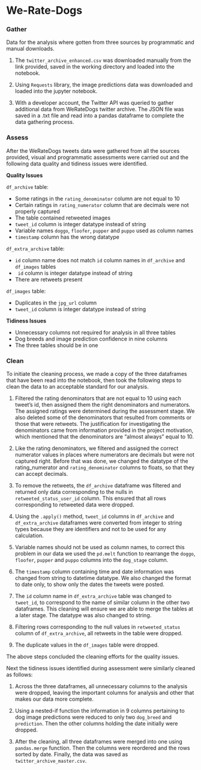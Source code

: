 # We-Rate-Dogs

### Gather

Data for the analysis where gotten from three sources by programmatic and manual downloads.

1. The ``twitter_archive_enhanced.csv`` was downloaded manually from the link provided, saved in the working directory and loaded into the notebook.

2. Using ``Requests`` library, the image predictions data was downloaded and loaded into the jupyter notebook.

3. With a developer account, the Twitter API was queried to gather additional data from WeRateDogs twitter archive. The JSON file was saved in a .txt file and read into a pandas dataframe to complete the data gathering process.

### Assess

After the WeRateDogs tweets data were gathered from all the sources provided, visual and programmatic assessments were carried out and the following data quality and tidiness issues were identified.

**Quality Issues**

``df_archive`` table:

* Some ratings in the ``rating_denominator`` column are not equal to 10
* Certain ratings in ``rating_numerator`` column that are decimals were not properly captured
* The table contained retweeted images
* ``tweet_id`` column is integer datatype instead of string
* Variable names ``doggo``, ``floofer``, ``pupper`` and ``puppo`` used as column names
* ``timestamp`` column has the wrong datatype

``df_extra_archive`` table:

* ``id`` column name does not match ``id`` column names in ``df_archive`` and ``df_images`` tables
* `` id`` column is integer datatype instead of string
* There are retweets present

``df_images`` table:

* Duplicates in the ``jpg_url`` column
* ``tweet_id`` column is integer datatype instead of string

**Tidiness Issues**

* Unnecessary columns not required for analysis in all three tables
* Dog breeds and image prediction confidence in nine columns
* The three tables should be in one

### Clean

To initiate the cleaning process, we made a copy of the three dataframes that have been read into the notebook, then took the following steps to clean the data to an acceptable standard for our analysis.

1. Filtered the rating denominators that are not equal to 10 using each tweet’s id, then assigned them the right denominators and numerators. The assigned ratings were determined during the assessment stage. We also deleted some of the denominators that resulted from comments or those that were retweets. The justification for investigating the denominators came from information provided in the project motivation, which mentioned that the denominators are “almost always” equal to 10.

2. Like the rating denominators, we filtered and assigned the correct numerator values in places where numerators are decimals but were not captured right. Before that was done, we changed the datatype of the rating_numerator and ``rating_denominator`` columns to floats, so that they can accept decimals.

3. To remove the retweets, the ``df_archive`` dataframe was filtered and returned only data corresponding to the nulls in ``retweeted_status_user_id`` column. This ensured that all rows corresponding to retweeted data were dropped.

4. Using the ``.apply()`` method,  ``tweet_id`` columns in ``df_archive`` and ``df_extra_archive`` dataframes were converted from integer to string types because they are identifiers and not to be used for any calculation.

5. Variable names should not be used as column names, to correct this problem in our data we used the ``pd.melt`` function to rearrange the ``doggo``, ``floofer``, ``pupper`` and ``puppo`` columns into the ``dog_stage`` column.

6. The ``timestamp`` column containing time and date information was changed from string to datetime datatype. We also changed the format to date only, to show only the dates the tweets were posted.

7. The ``id`` column name in ``df_extra_archive`` table was changed to ``tweet_id``, to correspond to the name of similar column in the other two dataframes. This cleaning will ensure we are able to merge the tables at a later stage. The datatype was also changed to string.

8. Filtering rows corresponding to the null values in ``retweeted_status`` column of ``df_extra_archive``, all retweets in the table were dropped.

9. The duplicate values in the ``df_images`` table were dropped.

The above steps concluded the cleaning efforts for the quality issues.

Next the tidiness issues identified during assessment were similarly cleaned as follows:

1. Across the three dataframes, all unnecessary columns to the analysis were dropped, leaving the important columns for analysis and other that makes our data more complete.

2. Using a nested-if function the information in 9 columns pertaining to dog image predictions were reduced to only two ``dog_breed`` and ``prediction``. Then the other columns holding the date initially were dropped.

3. After the cleaning, all three dataframes were merged into one using ``pandas.merge`` function. Then the columns were reordered and the rows sorted by date. Finally, the data was saved as ``twitter_archive_master.csv``. 
